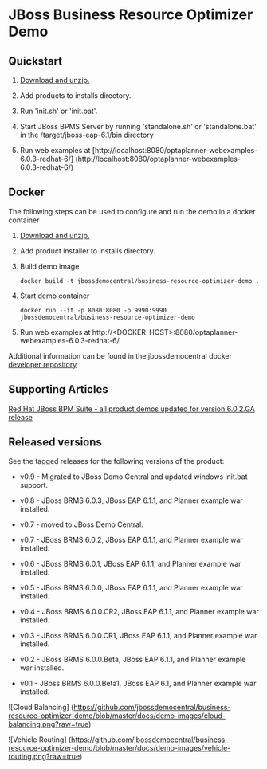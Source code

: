 JBoss Business Resource Optimizer Demo 
=============================


Quickstart
----------

1. [Download and unzip.](https://github.com/jbossdemocentral/business-resource-optimizer-demo/archive/master.zip)

2. Add products to installs directory.

3. Run 'init.sh' or 'init.bat'.

4. Start JBoss BPMS Server by running 'standalone.sh' or 'standalone.bat' in the <path-to-project>/target/jboss-eap-6.1/bin directory

5. Run web examples at [http://localhost:8080/optaplanner-webexamples-6.0.3-redhat-6/] (http://localhost:8080/optaplanner-webexamples-6.0.3-redhat-6/)

Docker
-------------------------

The following steps can be used to configure and run the demo in a docker container

1. [Download and unzip.](https://github.com/jbossdemocentral/business-resource-optimizer-demo/archive/master.zip)

2. Add product installer to installs directory.

3. Build demo image

	```
	docker build -t jbossdemocentral/business-resource-optimizer-demo .
	```
4. Start demo container

	```
	docker run --it -p 8080:8080 -p 9990:9990 jbossdemocentral/business-resource-optimizer-demo
	```
5. Run web examples at http://<DOCKER_HOST>:8080/optaplanner-webexamples-6.0.3-redhat-6/

Additional information can be found in the jbossdemocentral docker [developer repository](https://github.com/jbossdemocentral/docker-developer)


Supporting Articles
-------------------

[Red Hat JBoss BPM Suite - all product demos updated for version 6.0.2.GA release](http://www.schabell.org/2014/07/redhat-jboss-bpmsuite-product-demos-6.0.2-updated.html)


Released versions
-----------------

See the tagged releases for the following versions of the product:

- v0.9 - Migrated to JBoss Demo Central and updated windows init.bat support.

- v0.8 - JBoss BRMS 6.0.3, JBoss EAP 6.1.1, and Planner example war installed.

- v0.7 - moved to JBoss Demo Central.

- v0.7 - JBoss BRMS 6.0.2, JBoss EAP 6.1.1, and Planner example war installed.

- v0.6 - JBoss BRMS 6.0.1, JBoss EAP 6.1.1, and Planner example war installed.

- v0.5 - JBoss BRMS 6.0.0, JBoss EAP 6.1.1, and Planner example war installed.

- v0.4 - JBoss BRMS 6.0.0.CR2, JBoss EAP 6.1.1, and Planner example war installed.

- v0.3 - JBoss BRMS 6.0.0.CR1, JBoss EAP 6.1.1, and Planner example war installed.

- v0.2 - JBoss BRMS 6.0.0.Beta, JBoss EAP 6.1.1, and Planner example war installed.

- v0.1 - JBoss BRMS 6.0.0.Beta1, JBoss EAP 6.1, and Planner example war installed.


![Cloud Balancing] (https://github.com/jbossdemocentral/business-resource-optimizer-demo/blob/master/docs/demo-images/cloud-balancing.png?raw=true)

![Vehicle Routing] (https://github.com/jbossdemocentral/business-resource-optimizer-demo/blob/master/docs/demo-images/vehicle-routing.png?raw=true)
